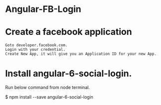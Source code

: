 # Angular-FB-Login
# Create a facebook application

    Goto developer.facebook.com.
    Login with your credential.
    Create New App, it will give you an Application ID for your new App.
    
# Install angular-6-social-login. 

  Run below command from node terminal.
  
  $ npm install --save angular-6-social-login
